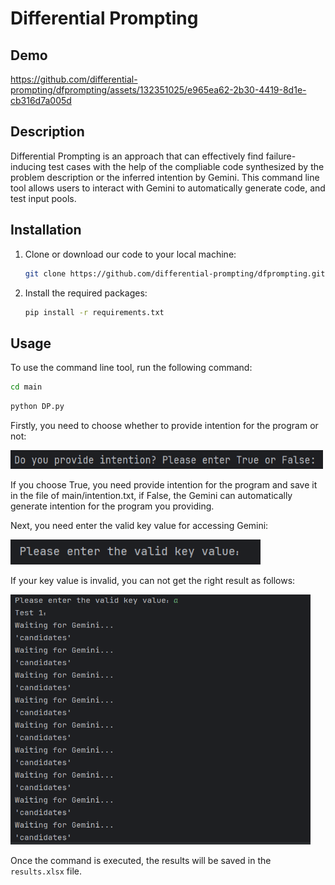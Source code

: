 # Differential Prompting

## Demo

https://github.com/differential-prompting/dfprompting/assets/132351025/e965ea62-2b30-4419-8d1e-cb316d7a005d

## Description

Differential Prompting is an approach that can effectively find failure-inducing test cases with the help of the compliable code synthesized by the problem description or the inferred intention by Gemini. This command line tool allows users to interact with Gemini to automatically generate code, and test input pools.

## Installation

1. Clone or download our code to your local machine:

   ```bash
   git clone https://github.com/differential-prompting/dfprompting.git
   ```

2. Install the required packages:

   ```bash
   pip install -r requirements.txt
   ```

## Usage

To use the command line tool, run the following command:

```bash
cd main
```

```bash
python DP.py
```
Firstly, you need to choose whether to provide intention for the program or not:

<img src="img.png" alt="picture" width="500" height="30">

If you choose True, you need provide intention for the program and save it in the file of main/intention.txt, if False, the Gemini can automatically generate intention for the program you providing.

Next, you need enter the valid key value for accessing Gemini:

<img src="img_1.png" alt="picture" width="400" height="40">

If your key value is invalid, you can not get the right result as follows:

<img src="img_2.png" alt="picture" width="480" height="400">

Once the command is executed, the results will be saved in the `results.xlsx` file.

